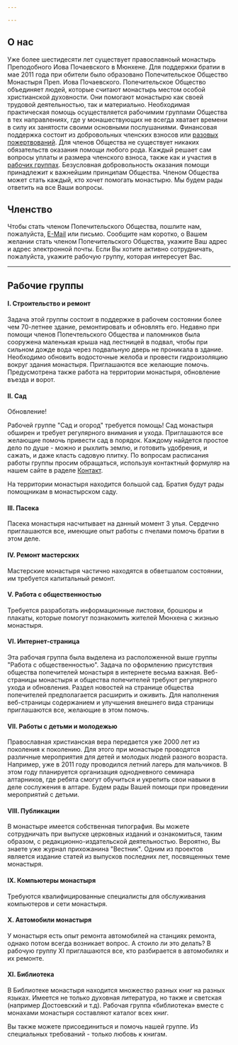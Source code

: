 ```yaml
---

---
```

## О нас

Уже более шестидесяти лет существует православноый монастырь Преподобного Иова Почаевского в Мюнхене. Для поддержки братии в мае 2011 года при  обители было образовано Попечительское Общество Монастыря Преп. Иова Почаевского. Попечительское Общество объединяет людей, которые считают монастырь  местом особой христианской духовности. Они помогают монастырю как своей трудовой деятельностью, так и материально. Необходимая практическая помощь осуществляется рабочимим группами Общества в тех направлениях, где у монашествующих не всегда хватает времени в силу их занятости  своими основными послушаниями. Финансовая поддержка состоит из добровольных  членских взносов или [разовых пожертвований](/ru/pozhertvovania). Для членов Общества не существует никаких обязательств оказания помощи любого рода. Каждый решает сам вопросы уплаты и размера членского взноса, также как и участия в [рабочих группах](#Рабочие-группы). Безусловная добровольность оказания помощи принадлежит к  важнейшим принципам Общества. Членом Общества может стать каждый, кто хочет помогать монастырю. Мы будем рады ответить на все Ваши вопросы.

## Членство

Чтобы стать членом Попечительского Общества, пошлите нам, пожалуйста, [E-Mail](/ru/kontakt) или письмо. Сообщите нам коротко, о Вашем желании стать членом Попечительского Общества, укажите Ваш адрес и адрес электронной почты. Если Вы хотите активно сотрудничать, пожалуйста, укажите рабочую группу, которая интересует Вас.

<hr>

## Рабочие группы

#### I. Строительство и ремонт

Задача этой группы состоит в поддержке в рабочем состоянии более чем 70-летнее здание, ремонтировать и обновлять его. Недавно при помощи членов Попечтельского Общества и паломников была сооружена маленькая крыша над лестницей в подвал, чтобы при сильном дожде вода через подвальную дверь не проникала в здание. Необходимо обновить водосточные желоба и провести гидроизоляцию вокруг здания монастыря. Приглашаются все желающие помочь. Предусмотрена также работа на территории монастыря, обновление въезда и ворот.

#### II. Сад

Обновление!

Рабочей группе "Сад и огород" требуется помощь! Сад монастыря обширен и требует регулярного внимания и ухода. Приглашаются все желающие помочь привести сад в порядок. Каждому найдется простое дело по душе - можно и рыхлить землю, и готовить удобрения, и сажать, и даже класть садовую плитку.
По вопросам расписания работы группы просим обращаться, используя контактный формуляр на нашем сайте в раделе [Контакт](/ru/kontakt).

На территории монастыря находится большой сад. Братия будут рады помощникам в монастырском саду.

#### III. Пасека

Пасека монастыря насчитывает на данный момент 3 улья. Сердечно приглашаются все, имеющие опыт работы с пчелами помочь братии в этом деле.

#### IV. Ремонт мастерских

Мастерские монастыря частично находятся в обветшалом состоянии, им требуется капитальный ремонт.

#### V. Работа с общественностью

Требуется разработать информационные листовки, брошюры и плакаты, которые помогут познакомить жителей Мюнхена с жизнью монастыря.

#### VI. Интернет-страница

Эта рабочая группа была выделена из расположенной выше группы "Работа с общественностью". Задача по оформлению присутствия общества попечителей монастыря в интернете весьма важная. Веб-страницы монастыря и общества попечителей требуют регулярного ухода и обновления. Раздел новостей на странице общества попечителей предполагается расширить и оживить. Для наполнения веб-страницы содержанием и улучшения внешнего вида страницы приглашаются все, желающие в этом помочь.

#### VII. Работы с детьми и молодежью

Православная христианская вера передается уже 2000 лет из поколения к поколению. Для этого при монастыре проводятся различные мероприятия для детей и молодых людей разного возраста. Например, уже в 2011 году проводился летний лагерь для мальчиков. В этом году планируется организация однодневного семинара алтарников, где ребята смогут обучиться и укрепить свои навыки в деле сослужения в алтаре. Будем рады Вашей помощи при проведении мероприятий с детьми.

#### VIII. Публикации

В монастыре имеется собственная типография. Вы можете сотрудничать при выпуске церковных изданий и ознакомиться, таким образом, с редакционно-издательской деятельностью. Вероятно, Вы знаете уже журнал прихожанина "Вестник". Одним из проектов является издание статей из выпусков последних лет, посвященных теме монастыря.

#### IX. Компьютеры монастыря

Требуются квалифицированные специалисты для обслуживания компьютеров и сети монастыря.

#### X. Автомобили монастыря

У монастыря есть опыт ремонта автомобилей на станциях ремонта, однако потом всегда возникает вопрос. А стоило ли это делать? В рабочую группу XI приглашаются все, кто разбирается в автомобилях и их ремонте.

#### **XI. Библиотека**

В Библиотеке монастыря находится множество разных книг на разных языках. Имеется не только духовная литература, но также и светская (например Достоевский и т.д). Рабочая группа «библиотека» вместе с монахами монастыря составляют каталог всех книг. 

Вы также можете присоединиться и помочь нашей группе. Из специальных требований - только любовь к книгам. 